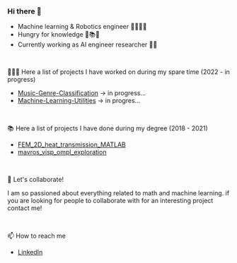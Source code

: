 ### Hi there 👋

<!--
**luigidamico100/luigidamico100** is a ✨ _special_ ✨ repository because its `README.md` (this file) appears on your GitHub profile.

Here are some ideas to get you started:
-->
- Machine learning & Robotics engineer          🧑🏻‍💻👾
- Hungry for knowledge                          🤤📚😋  
- Currently working as AI engineer researcher   🧐🔬

<br/>

🧑🏻‍💻 Here a list of projects I have worked on during my spare time (2022 - in progress)
  - [Music-Genre-Classification](https://github.com/luigidamico100/Music-Genre-Classification) -> in progress...
  - [Machine-Learning-Utilities](https://github.com/luigidamico100/Machine-Learning-Utilities) -> in progres...
  
  <br/>
  
📚 Here a list of projects I have done during my degree (2018 - 2021)

  - [FEM_2D_heat_transmission_MATLAB](https://github.com/luigidamico100/FEM_2D_heat_transmission_MATLAB)
  - [mavros_visp_ompl_exploration](https://github.com/luigidamico100/mavros_visp_ompl_exploration)
  
  <br/>
  
👯 Let's collaborate!

  I am so passioned about everything related to math and machine learning. if you are looking for people to collaborate with for an interesting project contact me!

<br/>

📫 How to reach me
  - [LinkedIn](https://www.linkedin.com/in/luigi-d-amico-796531bb/)
  



<!--
- 🔭 I’m currently working on ...
- 🌱 I’m currently learning ...
- 👯 I’m looking to collaborate on ...
- 🤔 I’m looking for help with ...
- 💬 Ask me about ...
- 📫 How to reach me: 
  - [LinkedIn](https://www.linkedin.com/in/luigi-d-amico-796531bb/)
- 😄 Pronouns: ...
- ⚡ Fun fact: ...

-->

